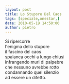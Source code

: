 ```yaml
---
layout: post
title: Lo Stupore Del Caos
tags: [speciale,onestar,]
date: 2010-05-19 14:50:00
author: pietro
---
```

Si ripercorre<br/>l'enigma dello stupore<br/>il fascino del caos<br/>spalanca occhi a lungo chiusi<br/>infrangendo muri di palpebre<br/>che nessuno avrebbe rotto<br/>condannando quel silenzio<br/>ad essere un difetto.
